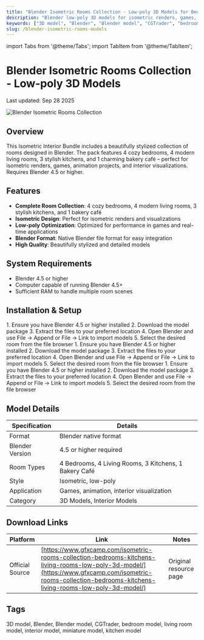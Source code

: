```yaml
---
title: "Blender Isometric Rooms Collection - Low-poly 3D Models for Bedrooms, Kitchens and Living Rooms"
description: "Blender low-poly 3D models for isometric renders, games, animation projects, and interior visualizations including bedrooms, kitchens, living rooms and bakery cafes"
keywords: ["3D model", "Blender", "Blender model", "CGTrader", "bedroom model", "living room model", "interior model", "miniature model", "kitchen model"]
slug: /blender-isometric-rooms-models
---
```


import Tabs from '@theme/Tabs';
import TabItem from '@theme/TabItem';

# Blender Isometric Rooms Collection - Low-poly 3D Models

Last updated: Sep 28 2025


![Blender Isometric Rooms Collection](https://www.gfxcamp.com/wp-content/uploads/2025/09/Isometric-Rooms-Collection-Bedrooms-Kitchens-Living-Rooms-Low-poly-3D-model.jpg)

## Overview

This Isometric Interior Bundle includes a beautifully stylized collection of rooms designed in Blender. The pack features 4 cozy bedrooms, 4 modern living rooms, 3 stylish kitchens, and 1 charming bakery café – perfect for isometric renders, games, animation projects, and interior visualizations. Requires Blender 4.5 or higher.

## Features

- **Complete Room Collection**: 4 cozy bedrooms, 4 modern living rooms, 3 stylish kitchens, and 1 bakery café
- **Isometric Design**: Perfect for isometric renders and visualizations
- **Low-poly Optimization**: Optimized for performance in games and real-time applications
- **Blender Format**: Native Blender file format for easy integration
- **High Quality**: Beautifully stylized and detailed models

## System Requirements

- Blender 4.5 or higher
- Computer capable of running Blender 4.5+
- Sufficient RAM to handle multiple room scenes

## Installation & Setup

<Tabs>
<TabItem value="windows" label="Windows">
1. Ensure you have Blender 4.5 or higher installed
2. Download the model package
3. Extract the files to your preferred location
4. Open Blender and use File → Append or File → Link to import models
5. Select the desired room from the file browser
</TabItem>
<TabItem value="macos" label="macOS">
1. Ensure you have Blender 4.5 or higher installed
2. Download the model package
3. Extract the files to your preferred location
4. Open Blender and use File → Append or File → Link to import models
5. Select the desired room from the file browser
</TabItem>
<TabItem value="linux" label="Linux">
1. Ensure you have Blender 4.5 or higher installed
2. Download the model package
3. Extract the files to your preferred location
4. Open Blender and use File → Append or File → Link to import models
5. Select the desired room from the file browser
</TabItem>
</Tabs>

## Model Details

| Specification | Details |
|---------------|---------|
| Format | Blender native format |
| Blender Version | 4.5 or higher required |
| Room Types | 4 Bedrooms, 4 Living Rooms, 3 Kitchens, 1 Bakery Café |
| Style | Isometric, low-poly |
| Application | Games, animation, interior visualization |
| Category | 3D Models, Interior Models |

## Download Links

| Platform | Link | Notes |
|----------|------|-------|
| Official Source | [https://www.gfxcamp.com/isometric-rooms-collection-bedrooms-kitchens-living-rooms-low-poly-3d-model/](https://www.gfxcamp.com/isometric-rooms-collection-bedrooms-kitchens-living-rooms-low-poly-3d-model/) | Original resource page |

## Tags

3D model, Blender, Blender model, CGTrader, bedroom model, living room model, interior model, miniature model, kitchen model
